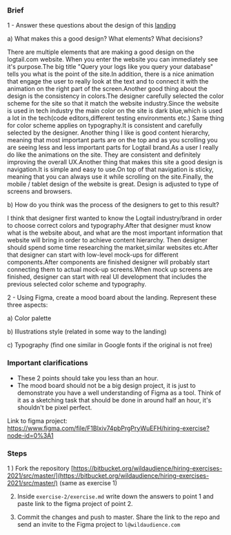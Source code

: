 ### **Brief**

1 - Answer these questions about the design of this [landing](https://logtail.com/)

a) What makes this a good design? What elements? What decisions?

There are multiple elements that are making a good design on the logtail.com website.
When you enter the website you can immediately see it's purpose.The big title "Query your logs like you query your database" 
tells you what is the point of the site.In addition, there is a nice animation that engage the user to really look at the text and to connect it with
the animation on the right part of the screen.Another good thing about the design is the consistency in colors.The designer carefully selected the color scheme for the site
so that it match the website industry.Since the website is used in tech industry the main color on the site
is dark blue,which is used a lot in the tech(code editors,different testing environments etc.)
Same thing for color scheme applies on typography.It is consistent and carefully selected by the designer.
Another thing I like is good content hierarchy, meaning that most important parts are on
the top and as you scrolling you are seeing less and less important parts for Logtail brand.As a user I really do like the animations on the site.
They are consistent and definitely improving the overall UX.Another thing that makes this site a good design
is navigation.It is simple and easy to use.On top of that navigation is sticky, meaning that you can always use it while scrolling on the site.Finally, the mobile / tablet design of the website
is great. Design is adjusted to type of screens and browsers.

b) How do you think was the process of the designers to get to this result?

I think that designer first wanted to know the Logtail industry/brand in order to choose correct
colors and typography.After that designer must know what is the website about, and what are the most important information that website will bring in order
to achieve content hierarchy. Then designer should spend some time researching the market,similar websites etc.After that designer can start with low-level mock-ups for different components.After components
are finished designer will probably start connecting them to actual mock-up screens.When mock up screens are finished, designer can start
with real UI development that includes the previous selected color scheme and typography.

2 - Using Figma, create a mood board about the landing. Represent these three aspects:

a) Color palette

b) Illustrations style (related in some way to the landing)

c) Typography (find one similar in Google fonts if the original is not free)

### **Important clarifications**

- These 2 points should take you less than an hour.
- The mood board should not be a big design project, it is just to demonstrate you have a well understanding of Figma as a tool. Think of it as a sketching task that should be done in around half an hour, it's shouldn't be pixel perfect.

Link to figma project: https://www.figma.com/file/F1Blxiv74pbPrgPryWuEFH/hiring-exercise?node-id=0%3A1

### Steps

1 ) Fork the repository [https://bitbucket.org/wildaudience/hiring-exercises-2021/src/master/](https://bitbucket.org/wildaudience/hiring-exercises-2021/src/master/) (same as exercise 1)

2. Inside `exercise-2/exercise.md` write down the answers to point 1 and paste link to the figma project of point 2.

3. Commit the changes and push to master. Share the link to the repo and send an invite to the Figma project to `l@wildaudience.com`
